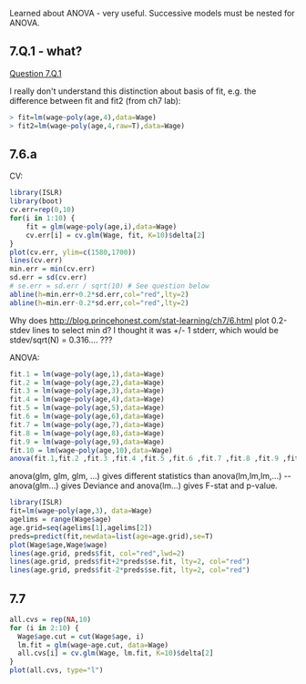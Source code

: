 Learned about ANOVA - very useful.  Successive models must be nested for ANOVA.

## 7.Q.1 - what?

[Question 7.Q.1](https://lagunita.stanford.edu/courses/HumanitiesSciences/StatLearning/Winter2016/courseware/43d59889973b4b34a7070918f2a7bb3f/0fa2d1b669d64d4388109a95591250dc/)

I really don't understand this distinction about basis of fit, e.g. the
difference between fit and fit2 (from ch7 lab):

```r
> fit=lm(wage~poly(age,4),data=Wage)
> fit2=lm(wage~poly(age,4,raw=T),data=Wage)
```

## 7.6.a

CV:

```r
library(ISLR)
library(boot)
cv.err=rep(0,10)
for(i in 1:10) {
    fit = glm(wage~poly(age,i),data=Wage)
    cv.err[i] = cv.glm(Wage, fit, K=10)$delta[2]
}
plot(cv.err, ylim=c(1580,1700))
lines(cv.err)
min.err = min(cv.err)
sd.err = sd(cv.err)
# se.err = sd.err / sqrt(10) # See question below
abline(h=min.err+0.2*sd.err,col="red",lty=2)
abline(h=min.err-0.2*sd.err,col="red",lty=2)
```

Why does http://blog.princehonest.com/stat-learning/ch7/6.html plot 0.2-stdev
lines to select min d?  I thought it was +/- 1 stderr, which would be
stdev/sqrt(N) = 0.316.... ???


ANOVA:

```r
fit.1 = lm(wage~poly(age,1),data=Wage)
fit.2 = lm(wage~poly(age,2),data=Wage)
fit.3 = lm(wage~poly(age,3),data=Wage)
fit.4 = lm(wage~poly(age,4),data=Wage)
fit.5 = lm(wage~poly(age,5),data=Wage)
fit.6 = lm(wage~poly(age,6),data=Wage)
fit.7 = lm(wage~poly(age,7),data=Wage)
fit.8 = lm(wage~poly(age,8),data=Wage)
fit.9 = lm(wage~poly(age,9),data=Wage)
fit.10 = lm(wage~poly(age,10),data=Wage)
anova(fit.1,fit.2 ,fit.3 ,fit.4 ,fit.5 ,fit.6 ,fit.7 ,fit.8 ,fit.9 ,fit.10)
```

anova(glm, glm, glm, ...) gives different statistics than anova(lm,lm,lm,...)
-- anova(glm...) gives Deviance and anova(lm...) gives F-stat and p-value.

```r
library(ISLR)
fit=lm(wage~poly(age,3), data=Wage)
agelims = range(Wage$age)
age.grid=seq(agelims[1],agelims[2])
preds=predict(fit,newdata=list(age=age.grid),se=T)
plot(Wage$age,Wage$wage)
lines(age.grid, preds$fit, col="red",lwd=2)
lines(age.grid, preds$fit+2*preds$se.fit, lty=2, col="red")
lines(age.grid, preds$fit-2*preds$se.fit, lty=2, col="red")
```

## 7.7

```r
all.cvs = rep(NA,10)
for (i in 2:10) {
  Wage$age.cut = cut(Wage$age, i)
  lm.fit = glm(wage~age.cut, data=Wage)
  all.cvs[i] = cv.glm(Wage, lm.fit, K=10)$delta[2]
}
plot(all.cvs, type="l")
```
